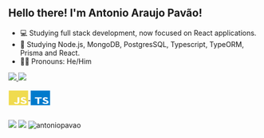 ## Hello there! I'm Antonio Araujo Pavão!
 - 💻 Studying full stack development, now focused on React applications.
 - 🌱 Studying Node.js, MongoDB, PostgresSQL, Typescript, TypeORM, Prisma and React.
 - 👦🏽 Pronouns: He/Him

 <div>
  <a href="https://github.com/antoniopavao">
  <img height="180em" src="https://github-readme-stats.vercel.app/api?username=antoniopavao&show_icons=true&theme=radical&include_all_commits=true&count_private=true"/>
  <img height="180em" src="https://github-readme-stats.vercel.app/api/top-langs/?username=antoniopavao&layout=compact&langs_count=7&theme=radical"/>
</div>
 
 <div style="display: inline_block"><br>
  <img align="center" alt="Rafa-Js" height="30" width="40" src="https://raw.githubusercontent.com/devicons/devicon/master/icons/javascript/javascript-plain.svg">
  <img align="center" alt="Rafa-Ts" height="30" width="40" src="https://raw.githubusercontent.com/devicons/devicon/master/icons/typescript/typescript-plain.svg">
</div>
 
 ##
 
 <div>
  <a href = "mailto:antonioppavao@gmail.com"><img src="https://img.shields.io/badge/-Gmail-%23333?style=for-the-badge&logo=gmail&logoColor=white" target="_blank"></a>
  <a href="https://www.linkedin.com/in/antonio-pavao/" target="_blank"><img src="https://img.shields.io/badge/-LinkedIn-%230077B5?style=for-the-badge&logo=linkedin&logoColor=white" target="_blank"></a> 

  <img src="https://komarev.com/ghpvc/?username=antoniopavao&color=green" alt="antoniopavao" /> 
 </div>
